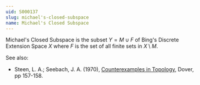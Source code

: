 ```yaml
---
uid: S000137
slug: michael's-closed-subspace
name: Michael's Closed Subspace
---
```

Michael's Closed Subspace is the subset $Y = M \cup F$ of Bing's Discrete Extension Space $X$ where $F$ is the set of all finite sets in $X \setminus M$.

See also:

* Steen, L. A.; Seebach, J. A. (1970), [Counterexamples in Topology](http://books.google.com/books/about/Counterexamples_in_Topology.html?id=DkEuGkOtSrUC), Dover, pp 157-158.

